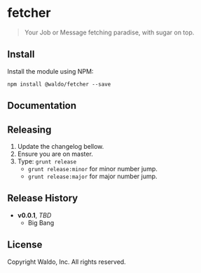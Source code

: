 # fetcher

> Your Job or Message fetching paradise, with sugar on top.

## Install

Install the module using NPM:

```
npm install @waldo/fetcher --save
```

## Documentation


## Releasing

1. Update the changelog bellow.
1. Ensure you are on master.
1. Type: `grunt release`
    * `grunt release:minor` for minor number jump.
    * `grunt release:major` for major number jump.

## Release History

- **v0.0.1**, *TBD*
    - Big Bang

## License

Copyright Waldo, Inc. All rights reserved.
